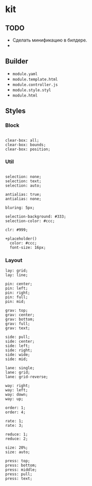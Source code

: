 # kit

## TODO

- Сделать минификацию в билдере.
- 

## Builder

- `module.yaml`
- `module.template.html`
- `module.controller.js`
- `module.style.styl`
- `module.html`

## Styles

### Block

```styl

clear-box: all;
clear-box: bounds;
clear-box: position;

```

### Util

```styl

selection: none;
selection: text;
selection: auto;

antialias: true;
antialias: none;

bluring: 5px;

selection-background: #333;
selection-color: #ccc;

clr: #999;

+placeholder()
  color: #ccc;
  font-size: 16px;

```

### Layout

```styl
lay: grid;
lay: line;

pin: center;
pin: left;
pin: right;
pin: full;
pin: mid;

grav: top;
grav: center;
grav: bottom;
grav: full;
grav: text;

side: pull;
side: center;
side: left;
side: right;
side: wide;
side: mid;

lane: single;
lane: grid;
lane: grid-reverse;

way: right;
way: left;
way: down;
way: up;

order: 1;
order: 4;

rate: 1;
rate: 3;

reduce: 1;
reduce: 2;

size: 20%;
size: auto;

press: top;
press: bottom;
press: middle;
press: pull;
press: text;
```
